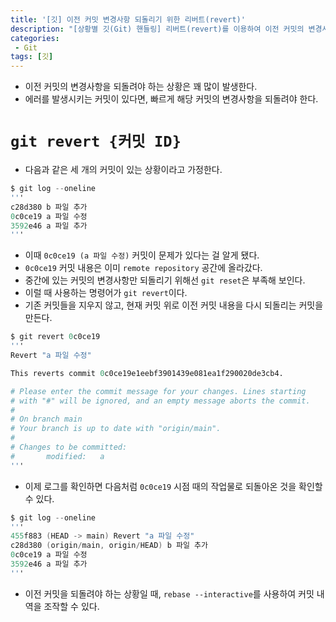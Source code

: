 ```yaml
---
title: '[깃] 이전 커밋 변경사항 되돌리기 위한 리버트(revert)'
description: "[상황별 깃(Git) 핸들링] 리버트(revert)를 이용하여 이전 커밋의 변경사항을 되돌리는 방법"
categories:
 - Git
tags: [깃]
---
```


- 이전 커밋의 변경사항을 되돌려야 하는 상황은 꽤 많이 발생한다.
- 에러를 발생시키는 커밋이 있다면, 빠르게 해당 커밋의 변경사항을 되돌려야 한다.

# `git revert {커밋 ID}`
- 다음과 같은 세 개의 커밋이 있는 상황이라고 가정한다.

```s
$ git log --oneline
'''
c28d380 b 파일 추가
0c0ce19 a 파일 수정
3592e46 a 파일 추가
'''
```

- 이때 `0c0ce19 (a 파일 수정)` 커밋이 문제가 있다는 걸 알게 됐다.
- `0c0ce19` 커밋 내용은 이미 `remote repository` 공간에 올라갔다.
- 중간에 있는 커밋의 변경사항만 되돌리기 위해선 `git reset`은 부족해 보인다.
- 이럴 때 사용하는 명령어가 `git revert`이다.
- 기존 커밋들을 지우지 않고, 현재 커밋 위로 이전 커밋 내용을 다시 되돌리는 커밋을 만든다.

```s
$ git revert 0c0ce19
'''
Revert "a 파일 수정"

This reverts commit 0c0ce19e1eebf3901439e081ea1f290020de3cb4.

# Please enter the commit message for your changes. Lines starting
# with "#" will be ignored, and an empty message aborts the commit.
#
# On branch main
# Your branch is up to date with "origin/main".
#
# Changes to be committed:
#       modified:   a
'''
```

- 이제 로그를 확인하면 다음처럼 `0c0ce19` 시점 때의 작업물로 되돌아온 것을 확인할 수 있다.

```s
$ git log --oneline
'''
455f883 (HEAD -> main) Revert "a 파일 수정"
c28d380 (origin/main, origin/HEAD) b 파일 추가
0c0ce19 a 파일 수정
3592e46 a 파일 추가
'''
```

- 이전 커밋을 되돌려야 하는 상황일 때, `rebase --interactive`를 사용하여 커밋 내역을 조작할 수 있다.